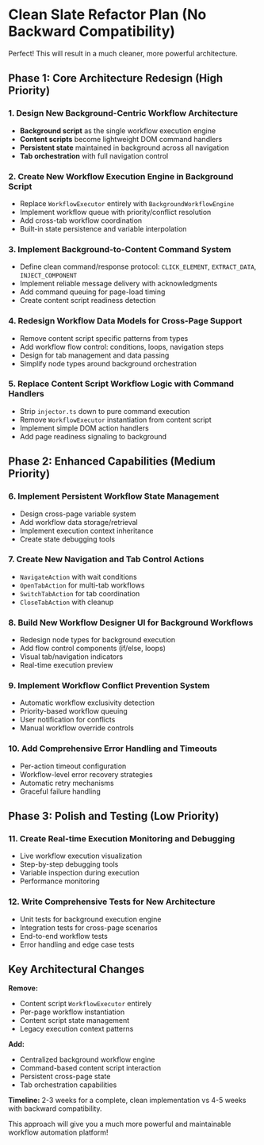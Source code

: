 # Clean Slate Refactor Plan (No Backward Compatibility)

Perfect! This will result in a much cleaner, more powerful architecture.

## Phase 1: Core Architecture Redesign (High Priority)

### 1. Design New Background-Centric Workflow Architecture
- **Background script** as the single workflow execution engine
- **Content scripts** become lightweight DOM command handlers
- **Persistent state** maintained in background across all navigation
- **Tab orchestration** with full navigation control

### 2. Create New Workflow Execution Engine in Background Script
- Replace `WorkflowExecutor` entirely with `BackgroundWorkflowEngine`
- Implement workflow queue with priority/conflict resolution
- Add cross-tab workflow coordination
- Built-in state persistence and variable interpolation

### 3. Implement Background-to-Content Command System
- Define clean command/response protocol: `CLICK_ELEMENT`, `EXTRACT_DATA`, `INJECT_COMPONENT`
- Implement reliable message delivery with acknowledgments
- Add command queuing for page-load timing
- Create content script readiness detection

### 4. Redesign Workflow Data Models for Cross-Page Support
- Remove content script specific patterns from types
- Add workflow flow control: conditions, loops, navigation steps
- Design for tab management and data passing
- Simplify node types around background orchestration

### 5. Replace Content Script Workflow Logic with Command Handlers
- Strip `injector.ts` down to pure command execution
- Remove `WorkflowExecutor` instantiation from content script
- Implement simple DOM action handlers
- Add page readiness signaling to background

## Phase 2: Enhanced Capabilities (Medium Priority)

### 6. Implement Persistent Workflow State Management
- Design cross-page variable system
- Add workflow data storage/retrieval
- Implement execution context inheritance
- Create state debugging tools

### 7. Create New Navigation and Tab Control Actions
- `NavigateAction` with wait conditions
- `OpenTabAction` for multi-tab workflows
- `SwitchTabAction` for tab coordination
- `CloseTabAction` with cleanup

### 8. Build New Workflow Designer UI for Background Workflows
- Redesign node types for background execution
- Add flow control components (if/else, loops)
- Visual tab/navigation indicators
- Real-time execution preview

### 9. Implement Workflow Conflict Prevention System
- Automatic workflow exclusivity detection
- Priority-based workflow queuing
- User notification for conflicts
- Manual workflow override controls

### 10. Add Comprehensive Error Handling and Timeouts
- Per-action timeout configuration
- Workflow-level error recovery strategies
- Automatic retry mechanisms
- Graceful failure handling

## Phase 3: Polish and Testing (Low Priority)

### 11. Create Real-time Execution Monitoring and Debugging
- Live workflow execution visualization
- Step-by-step debugging tools
- Variable inspection during execution
- Performance monitoring

### 12. Write Comprehensive Tests for New Architecture
- Unit tests for background execution engine
- Integration tests for cross-page scenarios
- End-to-end workflow tests
- Error handling and edge case tests

## Key Architectural Changes

**Remove:**
- Content script `WorkflowExecutor` entirely
- Per-page workflow instantiation
- Content script state management
- Legacy execution context patterns

**Add:**
- Centralized background workflow engine
- Command-based content script interaction
- Persistent cross-page state
- Tab orchestration capabilities

**Timeline:** 2-3 weeks for a complete, clean implementation vs 4-5 weeks with backward compatibility.

This approach will give you a much more powerful and maintainable workflow automation platform!
